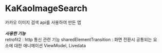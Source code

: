 # KaKaoImageSearch
카카오 이미지 검색 api를 사용하여 만든 앱  
<br>
***사용한 기능***  
retrofit2 : http 통신 관련 기능
sharedElementTransition : 화면 전환시 공통되는 요소에 대한 애니메이션
ViewModel, Livedata
